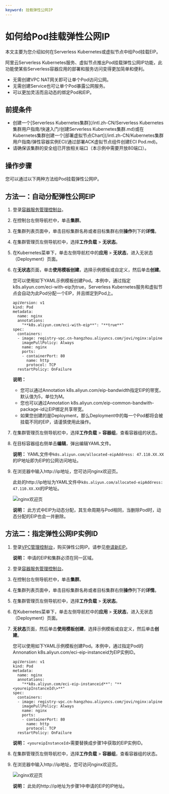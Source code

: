 ```yaml
---
keyword: 挂载弹性公网IP
---
```


# 如何给Pod挂载弹性公网IP

本文主要为您介绍如何在Serverless Kubernetes或虚拟节点中给Pod挂载EIP。

阿里云Serverless Kubernetes服务、虚拟节点推出Pod挂载弹性公网IP功能，此功能使某些Serverless容器应用的部署和服务访问变得更加简单和便利。

-   无需创建VPC NAT网关即可让单个Pod访问公网。
-   无需创建Service也可让单个Pod暴露公网服务。
-   可以更加灵活而且动态的绑定Pod和EIP。

## 前提条件

-   创建一个[Serverless Kubernetes集群](/intl.zh-CN/Serverless Kubernetes集群用户指南/快速入门/创建Serverless Kubernetes集群.md)或在Kubernetes集群创建一个[部署虚拟节点Chart](/intl.zh-CN/Kubernetes集群用户指南/弹性容器实例ECI/通过部署ACK虚拟节点组件创建ECI Pod.md)。
-   请确保该集群的安全组已开放相关端口（本示例中需要开放80端口）。

## 操作步骤

您可以通过以下两种方法给Pod挂载弹性公网IP。

## 方法一：自动分配弹性公网EIP

1.  登录[容器服务管理控制台](https://cs.console.aliyun.com)。

2.  在控制台左侧导航栏中，单击**集群**。

3.  在集群列表页面中，单击目标集群名称或者目标集群右侧**操作**列下的**详情**。

4.  在集群管理页左侧导航栏中，选择**工作负载** \> **无状态**。

5.  在Kubernetes菜单下，单击左侧导航栏中的**应用** \> **无状态**，进入无状态（Deployment）页面。

6.  在**无状态**页面，单击**使用模板创建**，选择示例模板或自定义，然后单击**创建**。

    您可以使用如下YAML示例模板创建Pod。本例中，通过指定k8s.aliyun.com/eci-with-eip为true，Serverless Kubernetes服务和虚拟节点会自动为此Pod分配一个EIP，并且绑定到Pod上。

    ```
    apiVersion: v1
    kind: Pod
    metadata:
      name: nginx
      annotations:
        "**k8s.aliyun.com/eci-with-eip**": "**true**"
    spec:
      containers:
      - image: registry-vpc.cn-hangzhou.aliyuncs.com/jovi/nginx:alpine
        imagePullPolicy: Always
        name: nginx
        ports:
        - containerPort: 80
          name: http
          protocol: TCP
      restartPolicy: OnFailure
    ```

    **说明：**

    -   您可以通过Annotation k8s.aliyun.com/eip-bandwidth指定EIP的带宽，默认值为5，单位为M。
    -   您也可以通过Annotation k8s.aliyun.com/eip-common-bandwith-package-id让EIP绑定共享带宽。
    -   如果您创建的是Deployment，那么Deployment中的每一个Pod都将会被挂载不同的EIP，请谨慎使用此操作。
7.  在集群管理页左侧导航栏中，选择**工作负载** \> **容器组**，查看容器组的状态。

8.  在目标容器组右侧单击**编辑**，弹出编辑YAML文件。

    **说明：** YAML文件中`k8s.aliyun.com/allocated-eipAddress: 47.110.XX.XX`的IP地址即为EIP的公网访问地址。

9.  在浏览器中输入http://ip地址，您可访问nginx欢迎页。

    此处的http://ip地址为YAML文件中`k8s.aliyun.com/allocated-eipAddress: 47.110.XX.XX`的IP地址。

    ![nginx欢迎页](https://static-aliyun-doc.oss-accelerate.aliyuncs.com/assets/img/zh-CN/3563659951/p51465.png)

    **说明：** 此方式中EIP为动态分配，其生命周期与Pod相同，当删除Pod时，动态分配的EIP也会一并删除。


## 方法二：指定弹性公网IP实例ID

1.  登录[VPC管理控制台](https://vpc.console.aliyun.com)，购买弹性公网IP。请参见[申请新EIP](/intl.zh-CN/用户指南/申请EIP/申请新EIP.md)。

    **说明：** 申请的EIP和集群必须在同一区域。

2.  登录[容器服务管理控制台](https://cs.console.aliyun.com)。

3.  在控制台左侧导航栏中，单击**集群**。

4.  在集群列表页面中，单击目标集群名称或者目标集群右侧**操作**列下的**详情**。

5.  在集群管理页左侧导航栏中，选择**工作负载** \> **无状态**。

6.  在Kubernetes菜单下，单击左侧导航栏中的**应用** \> **无状态**，进入无状态（Deployment）页面。

7.  **无状态**页面，然后单击**使用模板创建**，选择示例模板或自定义，然后单击**创建**。

    您可以使用如下YAML示例模板创建Pod。本例中，通过指定Pod的Annonation k8s.aliyun.com/eci-eip-instanceid为EIP实例ID。

    ```
    apiVersion: v1
    kind: Pod
    metadata:
      name: nginx
      annotations:
        "**k8s.aliyun.com/eci-eip-instanceid**": "**<youreipInstanceId\>**"
    spec:
      containers:
      - image: registry-vpc.cn-hangzhou.aliyuncs.com/jovi/nginx:alpine
        imagePullPolicy: Always
        name: nginx
        ports:
        - containerPort: 80
          name: http
          protocol: TCP
      restartPolicy: OnFailure
    ```

    **说明：** `<youreipInstanceId>`需要替换成步骤1中获取的EIP实例ID。

8.  在集群管理页左侧导航栏中，选择**工作负载** \> **容器组**，查看容器组的状态。

9.  在浏览器中输入http://ip地址，您可访问nginx欢迎页。

    ![nginx欢迎页](https://static-aliyun-doc.oss-accelerate.aliyuncs.com/assets/img/zh-CN/3563659951/p47613.png)

    **说明：** 此处的http://ip地址为步骤1中申请的EIP的IP地址。


